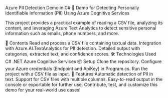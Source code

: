 Azure PII Detection Demo in C#
🚀 Demo for Detecting Personally Identifiable Information (PII) Using Azure Cognitive Services

This project provides a practical example of reading a CSV file, analyzing its content, and leveraging Azure Text Analytics to detect sensitive personal information such as emails, phone numbers, and more.

📂 Contents
Read and process a CSV file containing textual data.
Integration with Azure.AI.TextAnalytics for PII detection.
Detailed output with categories, extracted text, and confidence scores.
🛠️ Technologies Used
C#
.NET
Azure Cognitive Services
📦 Setup
Clone the repository.
Configure your Azure credentials (Endpoint and ApiKey) in Program.cs.
Run the project with a CSV file as input.
🌟 Features
Automatic detection of PII in text.
Support for CSV files with multiple columns.
Easy-to-read output in the console or exportable for further use.
Contribute, test, and customize this demo for your real-world use cases!
